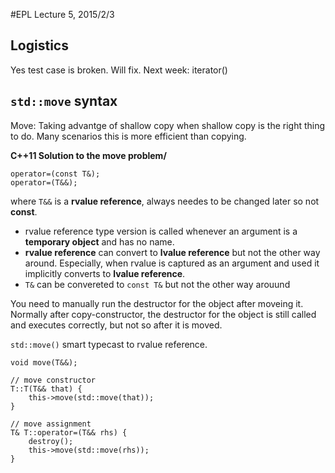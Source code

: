 #EPL Lecture 5, 2015/2/3

## Logistics
Yes test case is broken. Will fix.
Next week: iterator()

## `std::move` syntax
Move: Taking advantge of shallow copy when shallow copy is the right thing to do. Many scenarios this is more efficient than copying.

**C++11 Solution to the move problem/**
```
operator=(const T&);
operator=(T&&);
```

where `T&&` is a **rvalue reference**, always needes to be changed later so not **const**.

- rvalue reference type version is called whenever an argument is a **temporary object** and has no name.
- **rvalue reference** can convert to **lvalue reference** but not the other way around. Especially, when rvalue is captured as an argument and used it implicitly converts to **lvalue reference**.
- `T&` can be convereted to `const T&` but not the other way arouund

You need to manually run the destructor for the object after moveing it. Normally after copy-constructor, the destructor for the object is still called and executes correctly, but not so after it is moved.

`std::move()` smart typecast to rvalue reference.

```
void move(T&&);

// move constructor
T::T(T&& that) {
	this->move(std::move(that));
}

// move assignment
T& T::operator=(T&& rhs) {
	destroy();
	this->move(std::move(rhs));
}
```
